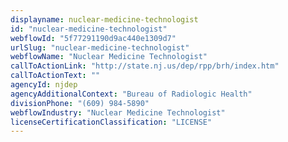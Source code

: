 ```yaml
---
displayname: nuclear-medicine-technologist
id: "nuclear-medicine-technologist"
webflowId: "5f77291190d9ac440e1309d7"
urlSlug: "nuclear-medicine-technologist"
webflowName: "Nuclear Medicine Technologist"
callToActionLink: "http://state.nj.us/dep/rpp/brh/index.htm"
callToActionText: ""
agencyId: njdep
agencyAdditionalContext: "Bureau of Radiologic Health"
divisionPhone: "(609) 984-5890"
webflowIndustry: "Nuclear Medicine Technologist"
licenseCertificationClassification: "LICENSE"
---
```

